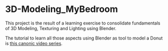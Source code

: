# 3D-Modeling_MyBedroom

This project is the result of a learning exercise to consolidate fundamentals of 3D Modeling, Texturing and Lighting using Blender.

The tutorial to learn all those aspects using Blender as tool to model a Donut is [this canonic video series](https://youtube.com/watch?v=nIoXOplUvAw&list=PLjEaoINr3zgFX8ZsChQVQsuDSjEqdWMAD&index=2).
